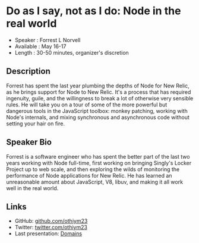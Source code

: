 Do as I say, not as I do: Node in the real world
================================================

* Speaker   : Forrest L Norvell
* Available : May 16-17
* Length    : 30-50 minutes, organizer's discretion

Description
-----------

Forrest has spent the last year plumbing the depths of Node for New Relic, as he brings support for Node to New Relic. It's a process that has required ingenuity, guile, and the willingness to break a lot of otherwise very sensible rules. He will take you on a tour of some of the more powerful but dangerous tools in the JavaScript toolbox: monkey patching, working with Node's internals, and mixing synchronous and asynchronous code without setting your hair on fire.

Speaker Bio
-----------

Forrest is a software engineer who has spent the better part of the last two years working with Node full-time, first working on bringing Singly's Locker Project up to web scale, and then exploring the wilds of monitoring the performance of Node applications for New Relic. He has learned an unreasonable amount about JavaScript, V8, libuv, and making it all work well in the real world.

Links
-----

* GitHub: [github.com/othiym23](https://github.com/othiym23)
* Twitter: [twitter.com/othiym23](https://twitter.com/othiym23)
* Last presentation: [Domains](http://othiym23.github.io/domainion/)
